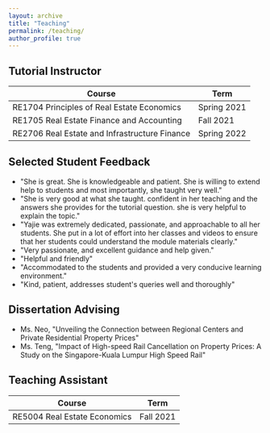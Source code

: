 ```yaml
---
layout: archive
title: "Teaching"
permalink: /teaching/
author_profile: true
---
```


## Tutorial Instructor

| Course                                          | Term          |
|-------------------------------------------------|---------------|
| RE1704 Principles of Real Estate Economics      | Spring 2021   |
| RE1705 Real Estate Finance and Accounting       | Fall 2021     |
| RE2706 Real Estate and Infrastructure Finance   | Spring 2022   |

## Selected Student Feedback

- "She is great. She is knowledgeable and patient. She is willing to extend help to students and most importantly, she taught very well."
- "She is very good at what she taught. confident in her teaching and the answers she provides for the tutorial question. she is very helpful to explain the topic."
- "Yajie was extremely dedicated, passionate, and approachable to all her students. She put in a lot of effort into her classes and videos to ensure that her students could understand the module materials clearly."
- "Very passionate, and excellent guidance and help given."
- "Helpful and friendly"
- "Accommodated to the students and provided a very conducive learning environment."
- "Kind, patient, addresses student's queries well and thoroughly"

## Dissertation Advising

- Ms. Neo, "Unveiling the Connection between Regional Centers and Private Residential Property Prices"
- Ms. Teng, "Impact of High-speed Rail Cancellation on Property Prices: A Study on the Singapore-Kuala Lumpur High Speed Rail"

## Teaching Assistant

| Course                                          | Term          |
|-------------------------------------------------|---------------|
| RE5004 Real Estate Economics                    | Fall 2021     |
